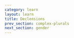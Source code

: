 ```yaml
---
category: learn
layout: learn
title: Declensions
prev_section: complex-plurals
next_section: gender
---
```

